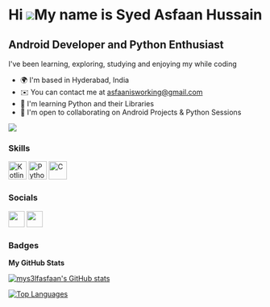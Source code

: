 Hi ![](https://user-images.githubusercontent.com/18350557/176309783-0785949b-9127-417c-8b55-ab5a4333674e.gif)My name is Syed Asfaan Hussain
===========================================================================================================================================

Android Developer and Python Enthusiast
---------------------------------------

I've been learning, exploring, studying and enjoying my while coding

* 🌍  I'm based in Hyderabad, India
* ✉️  You can contact me at [asfaanisworking@gmail.com](mailto:asfaanisworking@gmail.com)
* 🧠  I'm learning Python and their Libraries
* 🤝  I'm open to collaborating on Android Projects & Python Sessions

<a href="https://www.github.com/mys3lfasfaan" target="_blank" rel="noreferrer"><img
src="https://img.shields.io/github/followers/mys3lfasfaan?logo=github&style=for-the-badge&color=0891b2&labelColor=1c1917" /></a>
### Skills

<p align="left">
<a href="https://kotlinlang.org/" target="_blank" rel="noreferrer"><img src="https://raw.githubusercontent.com/danielcranney/readme-generator/main/public/icons/skills/kotlin-colored.svg" width="36" height="36" alt="Kotlin" /></a>
<a href="https://www.python.org/" target="_blank" rel="noreferrer"><img src="https://raw.githubusercontent.com/danielcranney/readme-generator/main/public/icons/skills/python-colored.svg" width="36" height="36" alt="Python" /></a>
<a href="https://docs.microsoft.com/en-us/cpp/?view=msvc-170" target="_blank" rel="noreferrer"><img src="https://raw.githubusercontent.com/danielcranney/readme-generator/main/public/icons/skills/c-colored.svg" width="36" height="36" alt="C" /></a>
</p>

### Socials

<p align="left"> <a href="https://www.github.com/mys3lfasfaan" target="_blank" rel="noreferrer"><img src="https://raw.githubusercontent.com/danielcranney/readme-generator/main/public/icons/socials/github.svg" width="32" height="32" /></a> <a href="http://www.instagram.com/mys3lf.asfaan" target="_blank" rel="noreferrer"><img src="https://raw.githubusercontent.com/danielcranney/readme-generator/main/public/icons/socials/instagram.svg" width="32" height="32" /></a></p>

### Badges

<b>My GitHub Stats</b>

<a href="http://www.github.com/mys3lfasfaan"><img src="https://github-readme-stats.vercel.app/api?username=mys3lfasfaan&show_icons=true&hide=&count_private=true&title_color=0891b2&text_color=ffffff&icon_color=0891b2&bg_color=1c1917&hide_border=true&show_icons=true" alt="mys3lfasfaan's GitHub stats" /></a>

<a href="https://github.com/mys3lfasfaan" align="left"><img src="https://github-readme-stats.vercel.app/api/top-langs/?username=mys3lfasfaan&langs_count=10&title_color=0891b2&text_color=ffffff&icon_color=0891b2&bg_color=1c1917&hide_border=true&locale=en&custom_title=Top%20%Languages" alt="Top Languages" /></a>
